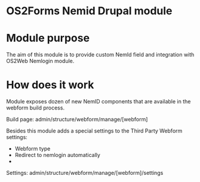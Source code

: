 # OS2Forms Nemid Drupal module

# Module purpose

The aim of this module is to provide custom NemId field and integration with OS2Web Nemlogin module.

# How does it work

Module exposes dozen of new NemID components that are available in the webform build process.

Build page: admin/structure/webform/manage/[webform]

Besides this module adds a special settings to the Third Party Webform settings:

- Webform type
- Redirect to nemlogin automatically
-

Settings: admin/structure/webform/manage/[webform]/settings

